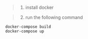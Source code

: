 > 1. install docker

> 2. run the following command
```
docker-compose build
docker-compose up 

```